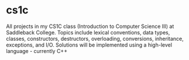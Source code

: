 # cs1c
All projects in my CS1C class (Introduction to Computer Science III) at Saddleback College. Topics include lexical conventions, data types, classes, constructors, destructors, overloading, conversions, inheritance, exceptions, and I/O. Solutions will be implemented using a high-level language - currently C++
